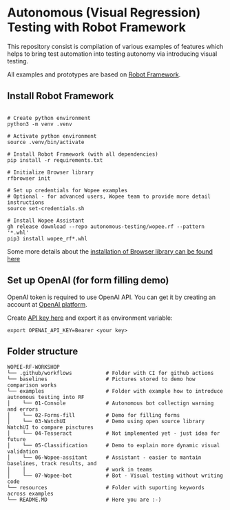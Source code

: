 # Autonomous (Visual Regression) Testing with Robot Framework

This repository consist is compilation of various examples of features which
helps to bring test automation into testing autonomy via introducing visual testing.

All examples and prototypes are based on [Robot Framework](https://robotframework.org/).

## Install Robot Framework

```shell

# Create python environment
python3 -m venv .venv

# Activate python environment
source .venv/bin/activate

# Install Robot Framework (with all dependencies)
pip install -r requirements.txt

# Initialize Browser library
rfbrowser init

# Set up credentials for Wopee examples
# Optional - for advanced users, Wopee team to provide more detail instructions
source set-credentials.sh

# Install Wopee Assistant
gh release download --repo autonomous-testing/wopee.rf --pattern '*.whl'
pip3 install wopee_rf*.whl

```

Some more details about the [installation of Browser library can be found here](https://robotframework-browser.org/#installation)

## Set up OpenAI (for form filling demo)

OpenAI token is required to use OpenAI API. You can get it by creating an account
at [OpenAI platform](https://platform.openai.com/).

Create [API key here](https://platform.openai.com/account/api-keys) and export
it as environment variable:

```shell
export OPENAI_API_KEY=Bearer <your key>
```

## Folder structure

```shell
WOPEE-RF-WORKSHOP
└── .github/workflows           # Folder with CI for github actions
└── baselines                   # Pictures stored to demo how comparison works
└── examples                    # Folder with example how to introduce autnomous testing into RF
│    └── 01-Console             # Autonomous bot collectign warning and errors
│    └── 02-Forms-fill          # Demo for filling forms
│    └── 03-WatchUI             # Demo using open source library WatchUI to compare pisctures
│    └── 04-Tesseract           # Not implemented yet - just idea for future
│    └── 05-Classification      # Demo to explain more dynamic visual validation
│    └── 06-Wopee-assitant      # Assistant - easier to mantain baselines, track results, and
│    │                          # work in teams
│    └── 07-Wopee-bot           # Bot - Visual testing without writing code
└── resources                   # Folder with suporting keywords across examples
└── README.MD                   # Here you are :-)
```
